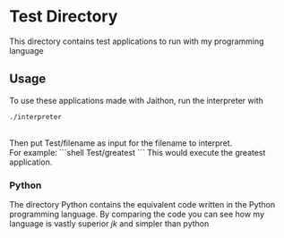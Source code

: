 # Test Directory

This directory contains test applications to run with my programming language

## Usage
To use these applications made with Jaithon, run the interpreter with
```shell
./interpreter
```
<br>
Then put Test/filename as input for the filename to interpret.
<br>
For example:
```shell
Test/greatest
```
This would execute the greatest application.

### Python
The directory Python contains the equivalent code written in the Python programming language. By comparing the code you can see how my language is vastly superior *jk* and simpler than python